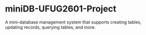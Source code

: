 # miniDB-UFUG2601-Project
A mini-database management system that supports creating tables, updating records, querying tables, and more.
